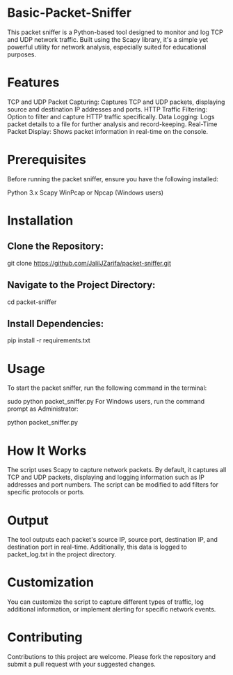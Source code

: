 # Basic-Packet-Sniffer
This packet sniffer is a Python-based tool designed to monitor and log TCP and UDP network traffic. Built using the Scapy library, it's a simple yet powerful utility for network analysis, especially suited for educational purposes.

# Features
TCP and UDP Packet Capturing: Captures TCP and UDP packets, displaying source and destination IP addresses and ports.
HTTP Traffic Filtering: Option to filter and capture HTTP traffic specifically.
Data Logging: Logs packet details to a file for further analysis and record-keeping.
Real-Time Packet Display: Shows packet information in real-time on the console.
# Prerequisites
Before running the packet sniffer, ensure you have the following installed:

Python 3.x
Scapy
WinPcap or Npcap (Windows users)
# Installation
## Clone the Repository:

git clone https://github.com/JalilJZarifa/packet-sniffer.git
## Navigate to the Project Directory:

cd packet-sniffer
## Install Dependencies:

pip install -r requirements.txt
# Usage
To start the packet sniffer, run the following command in the terminal:

sudo python packet_sniffer.py
For Windows users, run the command prompt as Administrator:

python packet_sniffer.py
# How It Works
The script uses Scapy to capture network packets. By default, it captures all TCP and UDP packets, displaying and logging information such as IP addresses and port numbers. The script can be modified to add filters for specific protocols or ports.

# Output
The tool outputs each packet's source IP, source port, destination IP, and destination port in real-time. Additionally, this data is logged to packet_log.txt in the project directory.

# Customization
You can customize the script to capture different types of traffic, log additional information, or implement alerting for specific network events.
# Contributing
Contributions to this project are welcome. Please fork the repository and submit a pull request with your suggested changes.
